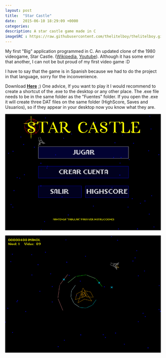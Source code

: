 ```yaml
---
layout: post
title:  "Star Castle"
date:   2015-06-10 18:29:09 +0000
categories: 
description: A star castle game made in C
imageSRC : https://raw.githubusercontent.com/thelitelboy/thelitelboy.github.io/master/_assets/Star-Castle-Title.png
---
```


My first "Big" application programmed in C. An updated clone of the 1980 videogame, Star Castle. ([Wikipedia][SC-Wikipedia], [Youtube][SC-Youtube]). Although it has some error that another, I can not be but proud of my first video game :D

I have to say that the game is in Spanish because we had to do the project in that language, sorry for the inconvenience.

Download [**Here**][SC-Download] ;) One advice, If you want to play it I would recommend to create a shortcut of the .exe to the desktop or any other place. The .exe file needs to be in the same folder as the "Fuentes" folder. If you open the .exe it will create three DAT files on the same folder (HighScore, Saves and Usuarios), so if they appear in your desktop now you know what they are.

![Title Page IMG][SC-TitleImage]

![Game IMG][SC-GameImage]

[SC-Wikipedia]: https://en.wikipedia.org/wiki/Star_Castle
[SC-Youtube]: https://www.youtube.com/watch?v=8HHRCA6CS8k
[SC-Download]: https://github.com/thelitelboy/StarCastle

[SC-TitleImage]: https://raw.githubusercontent.com/thelitelboy/thelitelboy.github.io/master/_assets/Star-Castle-Title.png "Title Page"

[SC-GameImage]: https://raw.githubusercontent.com/thelitelboy/thelitelboy.github.io/master/_assets/Star-Castle-Game.png "Game"